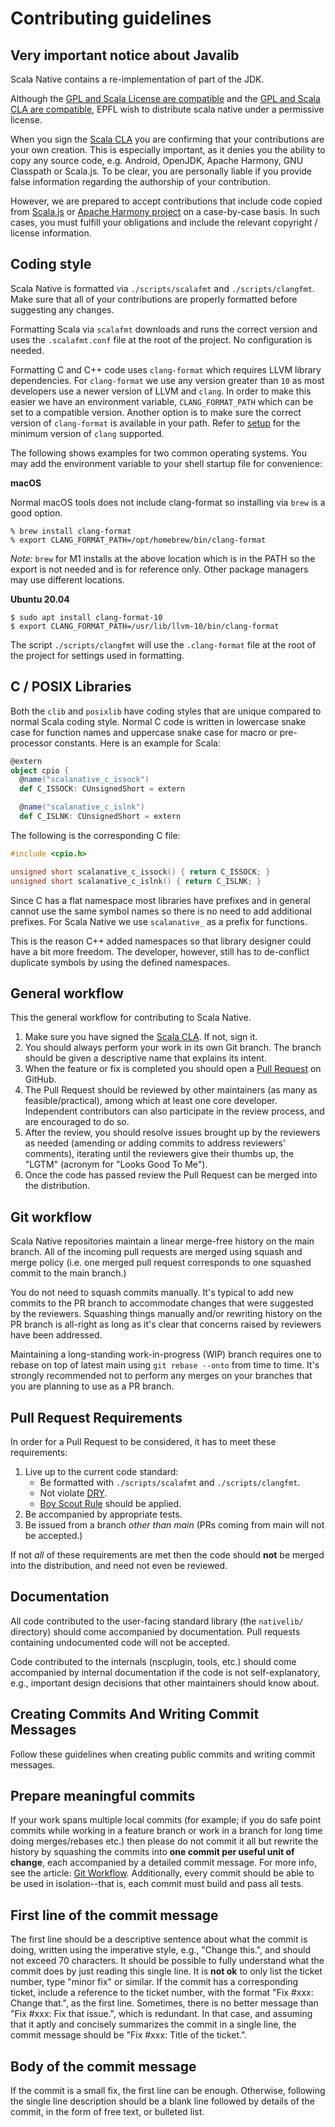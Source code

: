 # Contributing guidelines

## Very important notice about Javalib

Scala Native contains a re-implementation of part of the JDK.

Although the [GPL and Scala License are
compatible](https://www.gnu.org/licenses/license-list.html#ModifiedBSD)
and the [GPL and Scala CLA are
compatible](https://www.gnu.org/licenses/license-list.html#apache2),
EPFL wish to distribute scala native under a permissive license.

When you sign the [Scala CLA](http://typesafe.com/contribute/cla/scala)
you are confirming that your contributions are your own creation. This
is especially important, as it denies you the ability to copy any source
code, e.g. Android, OpenJDK, Apache Harmony, GNU Classpath or Scala.js.
To be clear, you are personally liable if you provide false information
regarding the authorship of your contribution.

However, we are prepared to accept contributions that include code
copied from
[Scala.js](https://github.com/scala-js/scala-js/tree/master/javalib/src/main/scala/java)
or [Apache Harmony project](https://github.com/apache/harmony) on a
case-by-case basis. In such cases, you must fulfill your obligations and
include the relevant copyright / license information.

## Coding style

Scala Native is formatted via `./scripts/scalafmt` and
`./scripts/clangfmt`. Make sure that all of your
contributions are properly formatted before suggesting any changes.

Formatting Scala via `scalafmt` downloads and runs the
correct version and uses the `.scalafmt.conf` file at the
root of the project. No configuration is needed.

Formatting C and C++ code uses `clang-format` which requires
LLVM library dependencies. For `clang-format` we use any
version greater than `10` as most developers use a newer
version of LLVM and `clang`. In order to make this easier we
have an environment variable, `CLANG_FORMAT_PATH` which can
be set to a compatible version. Another option is to make sure the
correct version of `clang-format` is available in your path.
Refer to [setup](../user/setup.md) for the minimum version
of `clang` supported.

The following shows examples for two common operating systems. You may
add the environment variable to your shell startup file for convenience:

**macOS**

Normal macOS tools does not include clang-format so installing via
`brew` is a good option.

``` shell
% brew install clang-format
% export CLANG_FORMAT_PATH=/opt/homebrew/bin/clang-format
```

*Note:* `brew` for M1 installs at the above location which
is in the PATH so the export is not needed and is for reference only.
Other package managers may use different locations.

**Ubuntu 20.04**

``` shell
$ sudo apt install clang-format-10
$ export CLANG_FORMAT_PATH=/usr/lib/llvm-10/bin/clang-format
```

The script `./scripts/clangfmt` will use the
`.clang-format` file at the root of the project for settings
used in formatting.

## C / POSIX Libraries

Both the `clib` and `posixlib` have coding
styles that are unique compared to normal Scala coding style. Normal C
code is written in lowercase snake case for function names and uppercase
snake case for macro or pre-processor constants. Here is an example for
Scala:

``` scala
@extern
object cpio {
  @name("scalanative_c_issock")
  def C_ISSOCK: CUnsignedShort = extern

  @name("scalanative_c_islnk")
  def C_ISLNK: CUnsignedShort = extern
```

The following is the corresponding C file:

``` C
#include <cpio.h>

unsigned short scalanative_c_issock() { return C_ISSOCK; }
unsigned short scalanative_c_islnk() { return C_ISLNK; }
```

Since C has a flat namespace most libraries have prefixes and in general
cannot use the same symbol names so there is no need to add additional
prefixes. For Scala Native we use `scalanative_` as a
prefix for functions.

This is the reason C++ added namespaces so that library designer could
have a bit more freedom. The developer, however, still has to
de-conflict duplicate symbols by using the defined namespaces.

## General workflow

This the general workflow for contributing to Scala Native.

1.  Make sure you have signed the [Scala
    CLA](http://typesafe.com/contribute/cla/scala). If not, sign it.
2.  You should always perform your work in its own Git branch. The
    branch should be given a descriptive name that explains its intent.
3.  When the feature or fix is completed you should open a [Pull
    Request](https://help.github.com/articles/using-pull-requests) on
    GitHub.
4.  The Pull Request should be reviewed by other maintainers (as many as
    feasible/practical), among which at least one core developer.
    Independent contributors can also participate in the review process,
    and are encouraged to do so.
5.  After the review, you should resolve issues brought up by the
    reviewers as needed (amending or adding commits to address
    reviewers' comments), iterating until the reviewers give their
    thumbs up, the "LGTM" (acronym for "Looks Good To Me").
6.  Once the code has passed review the Pull Request can be merged into
    the distribution.

## Git workflow

Scala Native repositories maintain a linear merge-free history on the
main branch. All of the incoming pull requests are merged using squash
and merge policy (i.e. one merged pull request corresponds to one
squashed commit to the main branch.)

You do not need to squash commits manually. It's typical to add new
commits to the PR branch to accommodate changes that were suggested by
the reviewers. Squashing things manually and/or rewriting history on the
PR branch is all-right as long as it's clear that concerns raised by
reviewers have been addressed.

Maintaining a long-standing work-in-progress (WIP) branch requires one
to rebase on top of latest main using `git rebase --onto` from time to
time. It's strongly recommended not to perform any merges on your
branches that you are planning to use as a PR branch.

## Pull Request Requirements

In order for a Pull Request to be considered, it has to meet these
requirements:

1.  Live up to the current code standard:
    -   Be formatted with `./scripts/scalafmt` and
        `./scripts/clangfmt`.
    -   Not violate
        [DRY](https://www.oreilly.com/library/view/97-things-every/9780596809515/ch30.html).
    -   [Boy Scout
        Rule](https://www.oreilly.com/library/view/97-things-every/9780596809515/ch08.html)
        should be applied.
2.  Be accompanied by appropriate tests.
3.  Be issued from a branch *other than main* (PRs coming from main will
    not be accepted.)

If not *all* of these requirements are met then the code should **not**
be merged into the distribution, and need not even be reviewed.

## Documentation

All code contributed to the user-facing standard library (the
`nativelib/` directory) should come accompanied by
documentation. Pull requests containing undocumented code will not be
accepted.

Code contributed to the internals (nscplugin, tools, etc.) should come
accompanied by internal documentation if the code is not
self-explanatory, e.g., important design decisions that other
maintainers should know about.

## Creating Commits And Writing Commit Messages

Follow these guidelines when creating public commits and writing commit
messages.

## Prepare meaningful commits

If your work spans multiple local commits (for example; if you do safe
point commits while working in a feature branch or work in a branch for
long time doing merges/rebases etc.) then please do not commit it all
but rewrite the history by squashing the commits into **one commit per
useful unit of change**, each accompanied by a detailed commit message.
For more info, see the article: [Git
Workflow](http://sandofsky.com/blog/git-workflow.html). Additionally,
every commit should be able to be used in isolation--that is, each
commit must build and pass all tests.

## First line of the commit message

The first line should be a descriptive sentence about what the commit is
doing, written using the imperative style, e.g., "Change this.", and
should not exceed 70 characters. It should be possible to fully
understand what the commit does by just reading this single line. It is
**not ok** to only list the ticket number, type "minor fix" or
similar. If the commit has a corresponding ticket, include a reference
to the ticket number, with the format "Fix #xxx: Change that.", as the
first line. Sometimes, there is no better message than "Fix #xxx: Fix
that issue.", which is redundant. In that case, and assuming that it
aptly and concisely summarizes the commit in a single line, the commit
message should be "Fix #xxx: Title of the ticket.".

## Body of the commit message

If the commit is a small fix, the first line can be enough. Otherwise,
following the single line description should be a blank line followed by
details of the commit, in the form of free text, or bulleted list.
